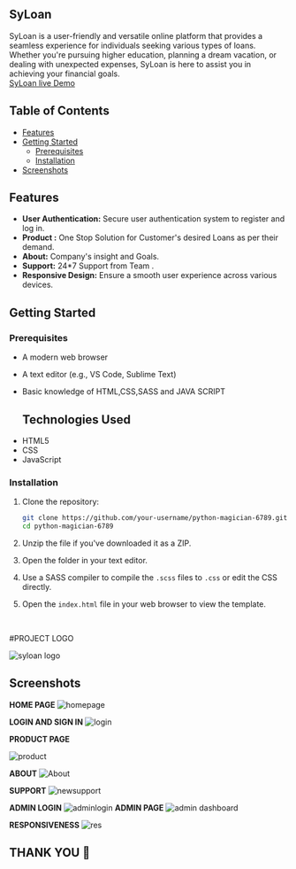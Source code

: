 ## SyLoan
SyLoan is a user-friendly and versatile online platform that provides a seamless experience for individuals seeking various types of loans. Whether you're pursuing higher education, planning a dream vacation, or dealing with unexpected expenses, SyLoan is here to assist you in achieving your financial goals.
 <br>
 [SyLoan live Demo](frolicking-sopapillas-3d5b65.netlify.app/)


## Table of Contents
- [Features](#features)
- [Getting Started](#getting-started)
  - [Prerequisites](#prerequisites)
  - [Installation](#installation)
- [Screenshots](#Screenshots)

## Features

- **User Authentication:** Secure user authentication system to register and log in.
- **Product :** One Stop Solution for Customer's desired Loans as per their demand.
- **About:** Company's insight and Goals.
- **Support:** 24*7 Support from Team .
- **Responsive Design:** Ensure a smooth user experience across various devices.


## Getting Started

### Prerequisites
- A modern web browser
- A text editor (e.g., VS Code, Sublime Text)
- Basic knowledge of HTML,CSS,SASS and JAVA SCRIPT

  ## Technologies Used
<ul>
<li>HTML5</li>
<li>CSS</li>
<li>JavaScript</li> 
</ul>

### Installation

1. Clone the repository:

   ```bash
   git clone https://github.com/your-username/python-magician-6789.git
   cd python-magician-6789
2. Unzip the file if you've downloaded  it as a ZIP.
3. Open the folder in your text editor.
4. Use a SASS compiler to compile the `.scss` files to `.css` or edit the CSS directly.
5. Open the `index.html` file in your web browser to view the template.

   <br>

#PROJECT LOGO
<br>

![syloan logo](https://github.com/heyyrahul/python-magician-6789/assets/79692865/137f6416-f173-4328-987f-aa36d3ef86f3)

## Screenshots
**HOME PAGE**
![homepage](https://github.com/heyyrahul/python-magician-6789/assets/79692865/c506c1b7-e63b-4dcd-98bf-33ccdd4b73a6)


**LOGIN AND SIGN IN**
![login](https://github.com/heyyrahul/python-magician-6789/assets/79692865/e2492239-d727-411f-922e-3f6669270593)




**PRODUCT PAGE**

![product](https://github.com/heyyrahul/python-magician-6789/assets/79692865/731aaa44-83f8-458a-a7af-e712f89e7cce)




**ABOUT**
![About](https://github.com/heyyrahul/python-magician-6789/assets/79692865/312e668b-561a-4a2f-bb9b-4f9805feafa2)


**SUPPORT**
![newsupport](https://github.com/heyyrahul/python-magician-6789/assets/79692865/d9e531f2-74df-4a61-8bb7-4e701096b3c2)


**ADMIN LOGIN**
![adminlogin](https://github.com/heyyrahul/python-magician-6789/assets/79692865/3b1e8269-4e35-42a2-9898-db793a9c0199)
**ADMIN PAGE**
![admin dashboard](https://github.com/heyyrahul/vivid-roll-405/assets/79692865/d8e7eb3b-c80c-4058-91a4-1780249d726f)

**RESPONSIVENESS**
![res](https://github.com/heyyrahul/vivid-roll-405/assets/79692865/cb99fa72-bdb1-4b88-86cd-cbdb04f8fea9)

## THANK YOU 🙏


